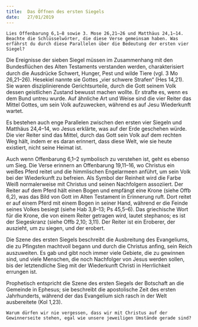 ```yaml
---
title:  Das Öffnen des ersten Siegels 
date:   27/01/2019
---
```


`Lies Offenbarung 6,1–8 sowie 3. Mose 26,21–26 und Matthäus 24,1–14. Beachte die Schlüsselwörter, die diese Verse gemeinsam haben. Was erfährst du durch diese Parallelen über die Bedeutung der ersten vier Siegel?` 

Die Ereignisse der sieben Siegel müssen im Zusammenhang mit den Bundesﬂüchen des Alten Testaments verstanden werden, charakterisiert durch die Ausdrücke Schwert, Hunger, Pest und wilde Tiere (vgl. 3 Mo 26,21–26). Hesekiel nannte sie Gottes „vier schwere Strafen“ (Hes 14,21). Sie waren disziplinierende Gerichtsurteile, durch die Gott seinem Volk dessen geistlichen Zustand bewusst machen wollte. Er strafte es, wenn es dem Bund untreu wurde. Auf ähnliche Art und Weise sind die vier Reiter das Mittel Gottes, um sein Volk aufzuwecken, während es auf Jesu Wiederkunft wartet. 

Es bestehen auch enge Parallelen zwischen den ersten vier Siegeln und Matthäus 24,4–14, wo Jesus erklärte, was auf der Erde geschehen würde. Die vier Reiter sind das Mittel, durch das Gott sein Volk auf dem rechten Weg hält, indem er es daran erinnert, dass diese Welt, wie sie heute existiert, nicht seine Heimat ist. 

Auch wenn Offenbarung 6,1–2 symbolisch zu verstehen ist, geht es ebenso um Sieg. Die Verse erinnern an Offenbarung 19,11–16, wo Christus ein weißes Pferd reitet und die himmlischen Engelarmeen anführt, um sein Volk bei der Wiederkunft zu befreien. Als Symbol der Reinheit wird die Farbe Weiß normalerweise mit Christus und seinen Nachfolgern assoziiert. Der Reiter auf dem Pferd hält einen Bogen und empfängt eine Krone (siehe Offb 6,2), was das Bild von Gott im Alten Testament in Erinnerung ruft. Dort reitet er auf einem Pferd mit einem Bogen in seiner Hand, während er die Feinde seines Volkes besiegt (siehe Hab 3,8–13; Ps 45,5–6). Das griechische Wort für die Krone, die von einem Reiter getragen wird, lautet stephanos; es ist der Siegeskranz (siehe Offb 2,10; 3,11). Der Reiter ist ein Eroberer, der auszieht, um zu siegen, und der erobert. 

Die Szene des ersten Siegels beschreibt die Ausbreitung des Evangeliums, die zu Pﬁngsten machtvoll begann und durch die Christus anﬁng, sein Reich auszuweiten. Es gab und gibt noch immer viele Gebiete, die zu gewinnen sind, und viele Menschen, die noch Nachfolger von Jesus werden sollen, bis der letztendliche Sieg mit der Wiederkunft Christi in Herrlichkeit errungen ist. 

Prophetisch entspricht die Szene des ersten Siegels der Botschaft an die Gemeinde in Ephesus; sie beschreibt die apostolische Zeit des ersten Jahrhunderts, während der das Evangelium sich rasch in der Welt ausbereitete (Kol 1,23). 

`Warum dürfen wir nie vergessen, dass wir mit Christus auf der Gewinnerseite stehen, egal wie unsere jeweiligen Umstände gerade sind?` 